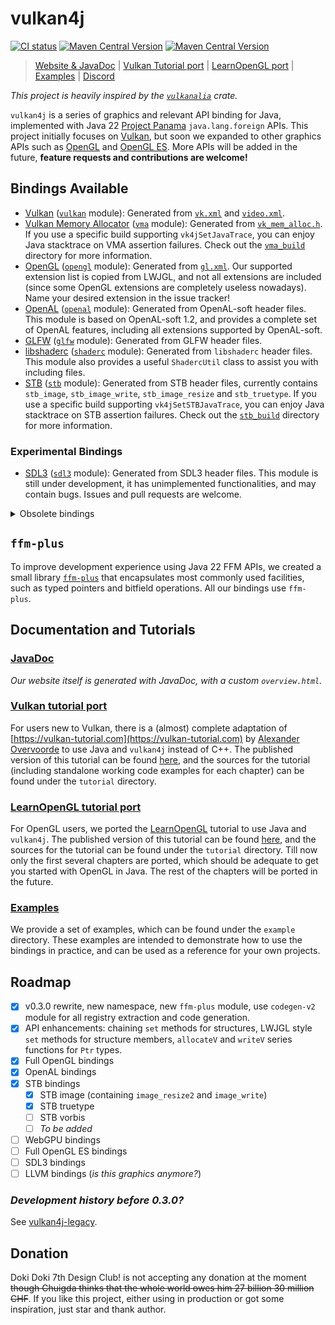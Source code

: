# vulkan4j

[![CI status](https://github.com/club-doki7/vulkan4j/actions/workflows/ci.yml/badge.svg?branch=master)](https://github.com/club-doki7/vulkan4j/actions/workflows/ci.yml)
[![Maven Central Version](https://img.shields.io/maven-central/v/club.doki7/vulkan?label=vulkan)](https://repo1.maven.org/maven2/club/doki7/vulkan/)
[![Maven Central Version](https://img.shields.io/maven-central/v/club.doki7/ffm-plus?label=ffm-plus)](https://repo1.maven.org/maven2/club/doki7/ffm-plus/)

> [Website & JavaDoc](https://vulkan4j.doki7.club) | [Vulkan Tutorial port](https://vulkan4j.doki7.club/tutorial/en/) | [LearnOpenGL port](https://vulkan4j.doki7.club/learnopengl/en/) | [Examples](https://github.com/club-doki7/vulkan4j/tree/master/modules/example/src/main/java/example) | [Discord](https://discord.gg/UsmRvrt4gg)

*This project is heavily inspired by the [`vulkanalia`](https://github.com/KyleMayes/vulkanalia) crate.*

`vulkan4j` is a series of graphics and relevant API binding for Java, implemented with Java 22 [Project Panama](https://openjdk.org/projects/panama/) `java.lang.foreign` APIs. This project initially focuses on [Vulkan](https://www.vulkan.org/), but soon we expanded to other graphics APIs such as [OpenGL](https://www.opengl.org/) and [OpenGL ES](https://www.khronos.org/opengles/). More APIs will be added in the future, **feature requests and contributions are welcome!**

## Bindings Available

- [Vulkan](https://www.khronos.org/vulkan/) ([`vulkan`](https://github.com/club-doki7/vulkan4j/tree/master/modules/vulkan) module): Generated from [`vk.xml`](https://github.com/KhronosGroup/Vulkan-Docs/blob/main/xml/vk.xml) and [`video.xml`](https://github.com/KhronosGroup/Vulkan-Docs/blob/main/xml/video.xml).
- [Vulkan Memory Allocator](https://github.com/GPUOpen-LibrariesAndSDKs/VulkanMemoryAllocator) ([`vma`](https://github.com/club-doki7/vulkan4j/tree/master/modules/vma) module): Generated from [`vk_mem_alloc.h`](https://github.com/GPUOpen-LibrariesAndSDKs/VulkanMemoryAllocator/blob/master/include/vk_mem_alloc.h). If you use a specific build supporting `vk4jSetJavaTrace`, you can enjoy Java stacktrace on VMA assertion failures. Check out the [`vma_build`](https://github.com/club-doki7/vulkan4j/tree/master/modules/vma/vma_build) directory for more information.
- [OpenGL](https://www.opengl.org/) ([`opengl`](https://github.com/club-doki7/vulkan4j/tree/master/modules/opengl) module): Generated from [`gl.xml`](https://github.com/KhronosGroup/OpenGL-Registry/blob/main/xml/gl.xml). Our supported extension list is copied from LWJGL, and not all extensions are included (since some OpenGL extensions are completely useless nowadays). Name your desired extension in the issue tracker!
- [OpenAL](https://www.openal.org/) ([`openal`](https://github.com/club-doki7/vulkan4j/tree/master/modules/openal) module): Generated from OpenAL-soft header files. This module is based on OpenAL-soft 1.2, and provides a complete set of OpenAL features, including all extensions supported by OpenAL-soft.
- [GLFW](https://www.glfw.org/) ([`glfw`](https://github.com/club-doki7/vulkan4j/tree/master/modules/glfw) module): Generated from GLFW header files.
- [libshaderc](https://github.com/google/shaderc) ([`shaderc`](https://github.com/club-doki7/vulkan4j/tree/master/modules/shaderc) module): Generated from `libshaderc` header files. This module also provides a useful `ShadercUtil` class to assist you with including files.
- [STB](https://github.com/nothings/stb) ([`stb`](https://github.com/club-doki7/vulkan4j/tree/master/modules/stb) module): Generated from STB header files, currently contains `stb_image`, `stb_image_write`, `stb_image_resize` and `stb_truetype`. If you use a specific build supporting `vk4jSetSTBJavaTrace`, you can enjoy Java stacktrace on STB assertion failures. Check out the [`stb_build`](https://github.com/club-doki7/vulkan4j/tree/master/modules/stb/stb_build) directory for more information.

### Experimental Bindings

- [SDL3](https://www.libsdl.org/) ([`sdl3`](https://github.com/club-doki7/vulkan4j/tree/master/modules/sdl3) module): Generated from SDL3 header files. This module is still under development, it has unimplemented functionalities, and may contain bugs. Issues and pull requests are welcome.

<details>
<summary>Obsolete bindings</summary>

- [OpenGL ES **2.0 only**](https://www.khronos.org/opengles/) ([`gles2`](https://github.com/club-doki7/vulkan4j/tree/master/modules/gles2) module): Also generated from `gl.xml`. This module only provides most fundamental OpenGL ES 2.0 features, and does not include any extensions. This package was initially created for the Chuigda's own use. This package will still get maintained since Chuigda wants.

</details>

## `ffm-plus`

To improve development experience using Java 22 FFM APIs, we created a small library [`ffm-plus`](https://github.com/club-doki7/vulkan4j/tree/master/modules/ffm-plus) that encapsulates most commonly used facilities, such as typed pointers and bitfield operations. All our bindings use `ffm-plus`.

## Documentation and Tutorials

### [JavaDoc](https://vulkan4j.doki7.club/)

*Our website itself is generated with JavaDoc, with a custom `overview.html`.*

### [Vulkan tutorial port](https://vulkan4j.doki7.club/tutorial/en/)
For users new to Vulkan, there is a (almost) complete adaptation of [https://vulkan-tutorial.com](https://vulkan-tutorial.com) by [Alexander Overvoorde](https://github.com/Overv) to use Java and `vulkan4j` instead of C++. The published version of this tutorial can be found [here](https://vulkan4j.doki7.club/tutorial/en/), and the sources for the tutorial (including standalone working code examples for each chapter) can be found under the `tutorial` directory.

### [LearnOpenGL tutorial port](https://vulkan4j.doki7.club/learnopengl/en/)
For OpenGL users, we ported the [LearnOpenGL](https://learnopengl.com) tutorial to use Java and `vulkan4j`. The published version of this tutorial can be found [here](https://vulkan4j.doki7.club/learnopengl/en/), and the sources for the tutorial can be found under the `tutorial` directory. Till now only the first several chapters are ported, which should be adequate to get you started with OpenGL in Java. The rest of the chapters will be ported in the future.

### [Examples](https://github.com/club-doki7/vulkan4j/tree/master/modules/example/src/main/java/example)
We provide a set of examples, which can be found under the `example` directory. These examples are intended to demonstrate how to use the bindings in practice, and can be used as a reference for your own projects.

## Roadmap
- [x] v0.3.0 rewrite, new namespace, new `ffm-plus` module, use `codegen-v2` module for all registry extraction and code generation.
- [x] API enhancements: chaining `set` methods for structures, LWJGL style `set` methods for structure members, `allocateV` and `writeV` series functions for `Ptr` types.
- [x] Full OpenGL bindings
- [x] OpenAL bindings
- [x] STB bindings
  - [x] STB image (containing `image_resize2` and `image_write`)
  - [x] STB truetype
  - [ ] STB vorbis
  - [ ] *To be added*
- [ ] WebGPU bindings
- [ ] Full OpenGL ES bindings
- [ ] SDL3 bindings
- [ ] LLVM bindings (*is this graphics anymore?*)

### *Development history before 0.3.0?*

See [vulkan4j-legacy](https://github.com/CousinZe/vulkan4j-legacy).

## Donation

Doki Doki 7th Design Club! is not accepting any donation at the moment <del>though Chuigda thinks that the whole world owes him 27 billion 30 million CHF</del>. If you like this project, either using in production or got some inspiration, just star and thank author.
